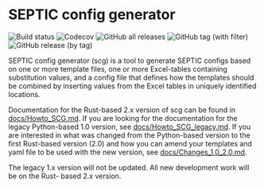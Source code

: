 # SEPTIC config generator

![Build status](https://img.shields.io/github/actions/workflow/status/equinor/septic-config-generator/ci.yml)
![Codecov](https://img.shields.io/codecov/c/github/equinor/septic-config-generator)
![GitHub all releases](https://img.shields.io/github/downloads/equinor/septic-config-generator/total)
![GitHub tag (with filter)](https://img.shields.io/github/v/tag/equinor/septic-config-generator?label=latest)
![GitHub release (by tag)](https://img.shields.io/github/downloads/equinor/septic-config-generator/latest/total)

SEPTIC config generator (scg) is a tool to generate SEPTIC configs based on one or more 
template files, one or more Excel-tables containing substitution values, and a config 
file that defines how the templates should be combined by inserting values from the
Excel tables in uniquely identified locations.

Documentation for the Rust-based 2.x version of scg can be found in [docs/Howto_SCG.md](docs/Howto_SCG.md). If you are looking for the documentation for the legacy Python-based 1.0 version, see [docs/Howto_SCG_legacy.md](docs/Howto_SCG_legacy.md). If you are interested in what was changed from the Python-based version to the first Rust-based version (2.0) and how you can amend your templates and yaml file to be used with the new version, see [docs/Changes_1.0_2.0.md](docs/Changes_1.0_2.0.md).

The legacy 1.x version will not be updated. All new development work will be on the Rust-
based 2.x version.
